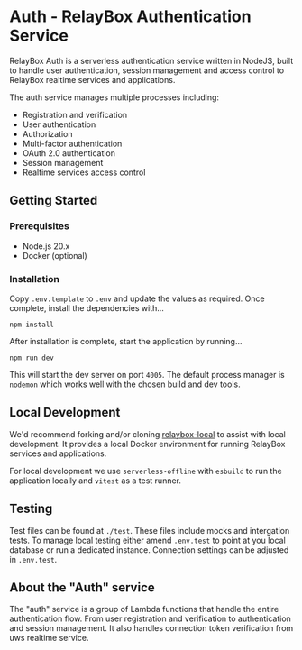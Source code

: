 # Auth - RelayBox Authentication Service

RelayBox Auth is a serverless authentication service written in NodeJS, built to handle user authentication, session management and access control to RelayBox realtime services and applications.

The auth service manages multiple processes including:

- Registration and verification
- User authentication
- Authorization
- Multi-factor authentication
- OAuth 2.0 authentication
- Session management
- Realtime services access control

## Getting Started

### Prerequisites

- Node.js 20.x
- Docker (optional)

### Installation

Copy `.env.template` to `.env` and update the values as required. Once complete, install the dependencies with...

```
npm install
```

After installation is complete, start the application by running...

```
npm run dev
```

This will start the dev server on port `4005`. The default process manager is `nodemon` which works well with the chosen build and dev tools.

## Local Development

We'd recommend forking and/or cloning [relaybox-local](https://github.com/relaybox/relaybox-local) to assist with local development. It provides a local Docker environment for running RelayBox services and applications.

For local development we use `serverless-offline` with `esbuild` to run the application locally and `vitest` as a test runner.

## Testing

Test files can be found at `./test`. These files include mocks and intergation tests. To manage local testing either amend `.env.test` to point at you local database or run a dedicated instance. Connection settings can be adjusted in `.env.test`.

## About the "Auth" service

The "auth" service is a group of Lambda functions that handle the entire authentication flow. From user registration and verification to authentication and session management. It also handles connection token verification from uws realtime service.
